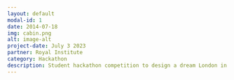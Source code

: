 ```yaml
---
layout: default
modal-id: 1
date: 2014-07-18
img: cabin.png
alt: image-alt
project-date: July 3 2023
partner: Royal Institute
category: Hackathon
description: Student hackathon competition to design a dream London in 2050 using open source tools like Open Street Map and A/B Street.
---
```

